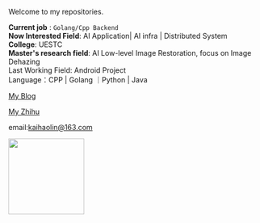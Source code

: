 <!-- ### Hi😄, here is diadestiny's github. -->
Welcome to my repositories. 

**Current job** : `Golang/Cpp Backend` <br/>
**Now Interested Field**: AI Application| AI infra | Distributed System<br/>
**College**: UESTC <br/>
**Master's research field**: AI Low-level Image Restoration, focus on Image Dehazing <br/>
Last Working Field: Android Project <br/>
Language：CPP | Golang ｜Python | Java

[My Blog](https://blog.csdn.net/weixin_43723614)

[My Zhihu](https://www.zhihu.com/people/diamond-46-8)

email:kaihaolin@163.com<br/>

<b>
    <image src="https://github-readme-stats.vercel.app/api?username=diadestiny&show_icons=true&theme=cobalt" height=150></image>
<!--      <image src="https://github-readme-stats.vercel.app/api/top-langs/?username=diadestiny&layout=compact&theme=tokyonight" height=150></image> -->
</b>

<!-- <b>
    <image src="https://github-readme-stats.vercel.app/api/pin/?username=diadestiny&repo=Intelligent-application-of-traffic-monitoring-scene&theme=tokyonight" ></image>
</b> -->

<br/>

<!-- <image src="https://github-profile-trophy.vercel.app/?username=diadestiny&theme=dracula"/> -->



<!--
**diadestiny/diadestiny** is a ✨ _special_ ✨ repository because its `README.md` (this file) appears on your GitHub profile.

Here are some ideas to get you started:

- 🔭 I’m currently working on ...
- 🌱 I’m currently learning ...
- 👯 I’m looking to collaborate on ...
- 🤔 I’m looking for help with ...
- 💬 Ask me about ...
- 📫 How to reach me: ...
- 😄 Pronouns: ...
- ⚡ Fun fact: ...
-->
